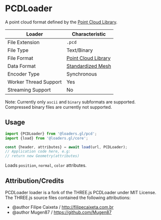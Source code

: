 # PCDLoader

A point cloud format defined by the [Point Cloud Library](https://en.wikipedia.org/wiki/Point_Cloud_Library).

| Loader                | Characteristic                                                                            |
| --------------------- | ----------------------------------------------------------------------------------------- |
| File Extension        | `.pcd`                                                                                    |
| File Type             | Text/Binary                                                                               |
| File Format           | [Point Cloud Library](http://pointclouds.org/documentation/tutorials/pcd_file_format.php) |
| Data Format           | [Standardized Mesh](docs/api-reference/mesh-loaders/category-mesh.md)                     |
| Encoder Type          | Synchronous                                                                               |
| Worker Thread Support | Yes                                                                                       |
| Streaming Support     | No                                                                                        |

Note: Currently only `ascii` and `binary` subformats are supported. Compressed binary files are currently not supported.

## Usage

```js
import {PCDLoader} from '@loaders.gl/pcd';
import {load} from '@loaders.gl/core';

const {header, attributes} = await load(url, PCDLoader);
// Application code here, e.g:
// return new Geometry(attributes)
```

Loads `position`, `normal`, `color` attributes.

## Attribution/Credits

PCDLoader loader is a fork of the THREE.js PCDLoader under MIT License. The THREE.js source files contained the following attributions:

- @author Filipe Caixeta / http://filipecaixeta.com.br
- @author Mugen87 / https://github.com/Mugen87
